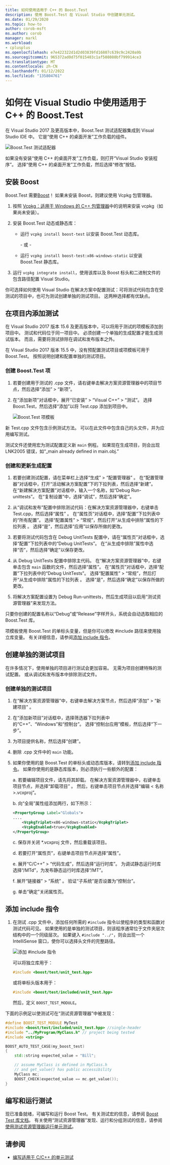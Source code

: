 ```yaml
---
title: 如何使用适用于 C++ 的 Boost.Test
description: 使用 Boost.Test 在 Visual Studio 中创建单元测试。
ms.date: 01/29/2020
ms.topic: how-to
author: corob-msft
ms.author: corob
manager: markl
ms.workload:
- cplusplus
ms.openlocfilehash: e7e422322d1d2d03839fd16807c639c9c2420a9b
ms.sourcegitcommit: 965372ad0d75f015403c1af508080bf799914ce3
ms.translationtype: MT
ms.contentlocale: zh-CN
ms.lasthandoff: 01/12/2022
ms.locfileid: "135804761"
---
```

# <a name="how-to-use-boosttest-for-c-in-visual-studio"></a>如何在 Visual Studio 中使用适用于 C++ 的 Boost.Test

在 Visual Studio 2017 及更高版本中，Boost.Test 测试适配器集成到 Visual Studio IDE 中。 它是“使用 C++ 的桌面开发”工作负载的组件。

![Boost.Test 测试适配器](media/cpp-boost-component.png)

如果没有安装“使用 C++ 的桌面开发”工作负载，则打开“Visual Studio 安装程序”。 选择“使用 C++ 的桌面开发”工作负载，然后选择“修改”按钮。

## <a name="install-boost"></a>安装 Boost

Boost.Test 需要[Boost](https://www.boost.org/)！ 如果未安装 Boost，则建议使用 Vcpkg 包管理器。

1. 按照 [Vcpkg：适用于 Windows 的 C++ 包管理器](/cpp/vcpkg)中的说明来安装 vcpkg（如果尚未安装）。

1. 安装 Boost.Test 动态或静态库：

    - 运行 `vcpkg install boost-test` 以安装 Boost.Test 动态库。

       \- 或 -

    - 运行 `vcpkg install boost-test:x86-windows-static` 以安装 Boost.Test 静态库。

1. 运行 `vcpkg integrate install`，使用该库以及 Boost 标头和二进制文件的包含路径配置 Visual Studio。

你可选择如何使用 Visual Studio 在解决方案中配置测试：可将测试代码包含在受测试的项目中，也可为测试创建单独的测试项目。 这两种选择都有优缺点。

## <a name="add-tests-inside-your-project"></a>在项目内添加测试

在 Visual Studio 2017 版本 15.6 及更高版本中，可以将用于测试的项模板添加到项目中。 测试和代码位于同一项目中。 必须创建一个单独的生成配置才能生成测试版本。 而且，需要将测试排除在调试和发布版本之外。

在 Visual Studio 2017 版本 15.5 中，没有预配置测试项目或项模板可用于 Boost.Test。 按照说明创建和配置单独的测试项目。

### <a name="create-a-boosttest-item"></a>创建 Boost.Test 项

1. 若要创建用于测试的 .cpp 文件，请右键单击解决方案资源管理器中的项目节点，然后选择“添加” > “新项”。

1. 在“添加新项”对话框中，展开“已安装” > “Visual C++” > “测试”。 选择 Boost.Test，然后选择“添加”以将 Test.cpp 添加到项目中。

   ![Boost.Test 项模板](media/boost_test_item_template.png)

新 Test.cpp 文件包含示例测试方法。 可以在此文件中包含自己的头文件，并为应用编写测试。

测试文件还使用宏为测试配置定义新 `main` 例程。 如果现在生成项目，则会出现 LNK2005 错误，如“_main already defined in main.obj.”

### <a name="create-and-update-build-configurations"></a>创建和更新生成配置

1. 若要创建测试配置，请在菜单栏上选择“生成” > “配置管理器” 。 在“配置管理器”对话框中，打开“活动解决方案配置”下的下拉列表，然后选择“新建”。 在“新建解决方案配置”对话框中，输入一个名称，如“Debug Run-unittests”。 在“复制设置”中，选择“调试”，然后选择“确定”。

1. 从“调试和发布”配置中排除测试代码：在解决方案资源管理器中，右键单击 Test.cpp，然后选择“属性” 。 在“属性页”对话框中，选择“配置”下拉列表中的“所有配置”。 选择“配置属性” > “常规”，然后打开“从生成中排除”属性的下拉列表  。 选择“是”，然后选择“应用”以保存所做的更改。

1. 若要将测试代码包含在 Debug UnitTests 配置中，请在“属性页”对话框中，选择“配置”下拉列表中的“Debug UnitTests”。 在“从生成中排除”属性中选择“否”，然后选择“确定”以保存更改。

1. 从 Debug UnitTests 配置中排除主代码。 在“解决方案资源管理器”中，右键单击包含 `main` 函数的文件，然后选择“属性”。 在“属性页”对话框中，选择“配置”下拉列表中的“Debug UnitTests”。 选择“配置属性” > “常规”，然后打开“从生成中排除”属性的下拉列表  。 选择“是”，然后选择“确定”以保存所做的更改。

1. 将解决方案配置设置为 Debug Run-unittests，然后生成项目以启用“测试资源管理器”来发现方法。

只要你创建的配置名称以“Debug”或“Release”字样开头，系统会自动选取相应的 Boost.Test 库。

项模板使用 Boost.Test 的单标头变量，但是你可以修改 #include 路径来使用独立库变量。 有关详细信息，请参阅[添加 include 指令](#add-include-directives)。

## <a name="create-a-separate-test-project"></a>创建单独的测试项目

在许多情况下，使用单独的项目进行测试会更加容易。 无需为项目创建特殊的测试配置。 或从调试和发布版本中排除测试文件。

### <a name="to-create-a-separate-test-project"></a>创建单独的测试项目

1. 在“解决方案资源管理器”中，右键单击解决方案节点，然后选择“添加” > “新建项目”  。

1. 在“添加新项目”对话框中，选择筛选器下拉列表中的“C++”、“Windows”和“控制台”。 选择“控制台应用”模板，然后选择“下一步”。

1. 为项目提供名称，然后选择“创建”。

1. 删除 .cpp 文件中的 `main` 功能。

1. 如果你使用的是 Boost.Test 的单标头或动态库版本，请转到[添加 include 指令](#add-include-directives)。 如果你使用的是静态库版本，则必须执行一些额外的配置：

   a. 若要编辑项目文件，请先将其卸载。 在解决方案资源管理器中，右键单击项目节点，并选择“卸载项目” 。 然后，右键单击项目节点并选择“编辑 < 名称\>.vcxproj”。

   b. 向“全局”属性组添加两行，如下所示：

    ```xml
    <PropertyGroup Label="Globals">
    ....
        <VcpkgTriplet>x86-windows-static</VcpkgTriplet>
        <VcpkgEnabled>true</VcpkgEnabled>
    </PropertyGroup>
    ```

   c. 保存并关闭 \*.vcxproj 文件，然后重载该项目。

   d. 若要打开“属性页”，右键单击项目节点并选择“属性”。

   e. 展开“C/C++” > “代码生成”，然后选择“运行时库”。 为调试静态运行时库选择“/MTd”，为发布静态运行时库选择“/MT”。

   f. 展开“链接器” > “系统” 。 验证“子系统”是否设置为“控制台”。

   g. 单击“确定”关闭属性页。

## <a name="add-include-directives"></a>添加 include 指令

1. 在测试 .cpp 文件中，添加任何所需的 `#include` 指令以使程序的类型和函数对测试代码可见。 如果使用的是单独的测试项目，则该程序通常位于文件夹层次结构中的一个同级层次。 如果键入 `#include "../"`，则会出现一个 IntelliSense 窗口，使你可以选择头文件的完整路径。

   ![添加 #include 指令](media/cpp-gtest-includes.png)

   可以将独立库用于：

   ```cpp
   #include <boost/test/unit_test.hpp>
   ```

   或将单标头版本用于：

   ```cpp
   #include <boost/test/included/unit_test.hpp>
   ```

   然后，定义 `BOOST_TEST_MODULE`。

下面的示例足以使测试可在“测试资源管理器”中被发现：

```cpp
#define BOOST_TEST_MODULE MyTest
#include <boost/test/included/unit_test.hpp> //single-header
#include "../MyProgram/MyClass.h" // project being tested
#include <string>

BOOST_AUTO_TEST_CASE(my_boost_test)
{
    std::string expected_value = "Bill";

    // assume MyClass is defined in MyClass.h
    // and get_value() has public accessibility
    MyClass mc;
    BOOST_CHECK(expected_value == mc.get_value());
}
```

## <a name="write-and-run-tests"></a>编写和运行测试

现已准备就绪，可编写和运行 Boost Test。 有关测试宏的信息，请参阅 [Boost Test 库文档](https://www.boost.org/doc/libs/1_71_0/libs/test/doc/html/index.html)。 有关使用“测试资源管理器”发现、运行和分组测试的信息，请参阅[使用测试资源管理器运行单元测试](run-unit-tests-with-test-explorer.md)。

## <a name="see-also"></a>请参阅

- [编写适用于 C/C++ 的单元测试](writing-unit-tests-for-c-cpp.md)
